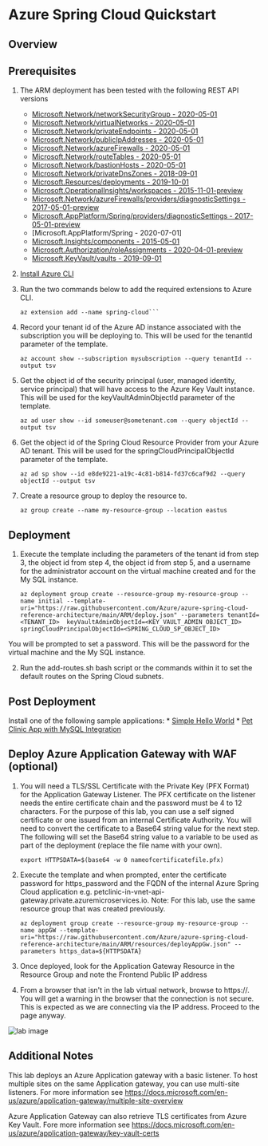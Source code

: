 # Azure Spring Cloud Quickstart

## Overview

## Prerequisites

1. The ARM deployment has been tested with the following REST API versions
   * [Microsoft.Network/networkSecurityGroup - 2020-05-01](https://docs.microsoft.com/en-us/azure/templates/microsoft.network/2020-05-01/networksecuritygroups)
   * [Microsoft.Network/virtualNetworks - 2020-05-01](https://docs.microsoft.com/en-us/azure/templates/microsoft.network/2020-05-01/virtualnetworks)
   * [Microsoft.Network/privateEndpoints - 2020-05-01](https://docs.microsoft.com/en-us/azure/templates/microsoft.network/2020-05-01/privateendpoints)
   * [Microsoft.Network/publicIpAddresses - 2020-05-01](https://docs.microsoft.com/en-us/azure/templates/microsoft.network/2020-05-01/publicipaddresses)
   * [Microsoft.Network/azureFirewalls - 2020-05-01](https://docs.microsoft.com/en-us/azure/templates/microsoft.network/2020-05-01/azurefirewalls)
   * [Microsoft.Network/routeTables - 2020-05-01](https://docs.microsoft.com/en-us/azure/templates/microsoft.network/2020-05-01/routetables)
   * [Microsoft.Network/bastionHosts - 2020-05-01](https://docs.microsoft.com/en-us/azure/templates/microsoft.network/2020-05-01/bastionhosts)
   * [Microsoft.Network/privateDnsZones - 2018-09-01](https://docs.microsoft.com/en-us/azure/templates/microsoft.network/2018-09-01/privatednszones)
   * [Microsoft.Resources/deployments - 2019-10-01](https://docs.microsoft.com/en-us/azure/templates/microsoft.resources/2019-10-01/deployments)
   * [Microsoft.OperationalInsights/workspaces - 2015-11-01-preview](https://docs.microsoft.com/en-us/azure/templates/microsoft.operationalinsights/2015-11-01-preview/workspaces)
   * [Microsoft.Network/azureFirewalls/providers/diagnosticSettings - 2017-05-01-preview](https://docs.microsoft.com/en-us/azure/templates/microsoft.insights/2017-05-01-preview/diagnosticsettings)
   * [Microsoft.AppPlatform/Spring/providers/diagnosticSettings - 2017-05-01-preview](https://docs.microsoft.com/en-us/azure/templates/microsoft.insights/2017-05-01-preview/diagnosticsettings)
   * [Microsoft.AppPlatform/Spring - 2020-07-01]
   * [Microsoft.Insights/components - 2015-05-01](https://docs.microsoft.com/en-us/azure/templates/microsoft.insights/2015-05-01/components)
   * [Microsoft.Authorization/roleAssignments - 2020-04-01-preview](https://docs.microsoft.com/en-us/azure/templates/microsoft.authorization/2020-04-01-preview/roleassignments)
   * [Microsoft.KeyVault/vaults - 2019-09-01](https://docs.microsoft.com/en-us/azure/templates/microsoft.keyvault/2019-09-01/vaults)
   
1. [Install Azure CLI](https://docs.microsoft.com/en-us/cli/azure/install-azure-cli)

2. Run the two commands below to add the required extensions to Azure CLI.

    ```az extension add --name firewall
    az extension add --name spring-cloud```

3. Record your tenant id of the Azure AD instance associated with the subscription you will be deploying to. This will be used for the tenantId parameter of the template.

    `az account show --subscription mysubscription --query tenantId --output tsv`

4. Get the object id of the security principal (user, managed identity, service principal) that will have access to the Azure Key Vault instance. This will be used for the keyVaultAdminObjectId parameter of the template.

    `az ad user show --id someuser@sometenant.com --query objectId --output tsv`

5. Get the object id of the Spring Cloud Resource Provider from your Azure AD tenant. This will be used for the springCloudPrincipalObjectId parameter of the template.

    `az ad sp show --id e8de9221-a19c-4c81-b814-fd37c6caf9d2 --query objectId --output tsv`

6. Create a resource group to deploy the resource to.

    `az group create --name my-resource-group --location eastus`

## Deployment

1. Execute the template including the parameters of the tenant id from step 3, the object id from step 4, the object id from step 5, and a username for the administrator account on the virtual machine created and for the My SQL instance.

    `az deployment group create --resource-group my-resource-group --name initial --template-uri="https://raw.githubusercontent.com/Azure/azure-spring-cloud-reference-architecture/main/ARM/deploy.json" --parameters tenantId=<TENANT_ID>  keyVaultAdminObjectId=<KEY_VAULT_ADMIN_OBJECT_ID> springCloudPrincipalObjectId=<SPRING_CLOUD_SP_OBJECT_ID>`

You will be prompted to set a password.  This will be the password for the virtual machine and the My SQL instance.

2. Run the add-routes.sh bash script or the commands within it to set the default routes on the Spring Cloud subnets.

## Post Deployment

Install one of the following sample applications:
    * [Simple Hello World](https://docs.microsoft.com/en-us/azure/spring-cloud/spring-cloud-quickstart?tabs=Azure-CLI&pivots=programming-language-java)
    * [Pet Clinic App with MySQL Integration](https://github.com/azure-samples/spring-petclinic-microservices)

## Deploy Azure Application Gateway with WAF (optional)

1. You will need a TLS/SSL Certificate with the Private Key (PFX Format) for the Application Gateway Listener. The PFX certificate on the listener needs the entire certificate chain and the password must be 4 to 12 characters. For the purpose of this lab, you can use a self signed certificate or one issued from an internal Certificate Authority. You will need to convert the certificate to a Base64 string value for the next step. The following will set the Base64 string value to a variable to be used as part of the deployment (replace the file name with your own).

    `export HTTPSDATA=$(base64 -w 0 nameofcertificatefile.pfx)`

2. Execute the template and when prompted, enter the certificate password for https_password and the FQDN of the internal Azure Spring Cloud application e.g. petclinic-in-vnet-api-gateway.private.azuremicroservices.io. Note: For this lab, use the same resource group that was created previously.

    `az deployment group create --resource-group my-resource-group --name appGW --template-uri="https://raw.githubusercontent.com/Azure/azure-spring-cloud-reference-architecture/main/ARM/resources/deployAppGw.json" --parameters https_data=${HTTPSDATA}`

3. Once deployed, look for the Application Gateway Resource in the Resource Group and note the Frontend Public IP address

4. From a browser that isn't in the lab virtual network, browse to https://<publicIPofAppGW>. You will get a warning in the browser that the connection is not secure. This is expected as we are connecting via the IP address. Proceed to the page anyway.

![lab image](https://github.com/Azure/azure-spring-cloud-reference-architecture/blob/main/ARM/images/Petclinic-External.jpeg)

## Additional Notes

This lab deploys an Azure Application gateway with a basic listener. To host multiple sites on the same Application gateway, you can use multi-site listeners. For more information see https://docs.microsoft.com/en-us/azure/application-gateway/multiple-site-overview

Azure Application Gateway can also retrieve TLS certificates from Azure Key Vault. Fore more information see https://docs.microsoft.com/en-us/azure/application-gateway/key-vault-certs 